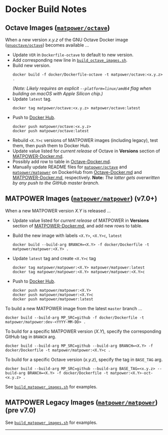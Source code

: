 Docker Build Notes
==================

Octave Images ([`matpower/octave`][1])
--------------------------------------

When a new version _x.y.z_ of the GNU Octave Docker image
([`gnuoctave/octave`][2]) becomes available ...
- Update `VER` in `Dockerfile-octave` to default to new version.
- Add corresponding new line in [`build_octave_images.sh`][3].
- Build new version.
  ```
  docker build -f docker/Dockerfile-octave -t matpower/octave:<x.y.z> .
  ```
  _(Note: Likely requires an explicit `--platform=linux/amd64` flag when
  building on macOS with Apple Silicon chip.)_
- Update `latest` tag.
  ```
  docker tag matpower/octave:<x.y.z> matpower/octave:latest
  ```
- Push to [Docker Hub][4].
  ```
  docker push matpower/octave:<x.y.z>
  docker push matpower/octave:latest
  ```
- Rebuild `<X.Y>c` versions of MATPOWER images (including legacy), test them,
  then push them to Docker Hub.
- Update value listed for _current release_ of Octave in **Versions** section
  of [MATPOWER-Docker.md][5].
- Possibly add row to table in [Octave-Docker.md][6].
- Manually update README files for [`matpower/octave`][1] and
  [`matpower/matpower`][7] on DockerHub from [Octave-Docker.md][6] and
  [MATPOWER-Docker.md][5], respectively.
  **Note:** _The latter gets overwritten by any push to the GitHub master
  branch._


MATPOWER Images ([`matpower/matpower`][7]) (v7.0+)
------------------------------------------------

When a new MATPOWER version _X.Y_ is released ...
- Update value listed for _current release_ of MATPOWER in **Versions** section
  of [MATPOWER-Docker.md][5], and add new rows to table.
- Build the new image with labels `<X.Y>`, `<X.Y>c`, `latest` 
  ```
  docker build --build-arg BRANCH=<X.Y> -f docker/Dockerfile -t matpower/matpower:<X.Y> .
  ```
- Update `latest` tag and create `<X.Y>c` tag
  ```
  docker tag matpower/matpower:<X.Y> matpower/matpower:latest
  docker tag matpower/matpower:<X.Y> matpower/matpower:<X.Y>c
  ```

- Push to [Docker Hub][4].
  ```
  docker push matpower/matpower:<X.Y>
  docker push matpower/matpower:<X.Y>c
  docker push matpower/matpower:latest
  ```
To build a new MATPOWER image from the latest `master` branch ...
```
docker build --build-arg MP_SRC=github -f docker/Dockerfile -t matpower/matpower:dev-<YYYY-MM-DD> .
```

To build for a specific MATPOWER version (_X.Y_), specify the corresponding GitHub tag
in `BRANCH` arg.
```
docker build --build-arg MP_SRC=github --build-arg BRANCH=<X.Y> -f docker/Dockerfile -t matpower/matpower:<X.Y>c .
```

To build for a specific Octave version (_x.y.z_), specify the tag in `BASE_TAG` arg.
```
docker build --build-arg MP_SRC=github --build-arg BASE_TAG=<x.y.z> --build-arg BRANCH=<X.Y> -f docker/Dockerfile -t matpower:<X.Y>-oct-<x.y.z> .
```

See [`build_matpower_images.sh`][8] for examples.

MATPOWER Legacy Images ([`matpower/matpower`][7]) (pre v7.0)
------------------------------------------------------------

See [`build_matpower_images.sh`][8] for examples.

---

[1]: https://hub.docker.com/r/matpower/octave
[2]: https://hub.docker.com/r/gnuoctave/octave
[3]: ./build_octave_images.sh
[4]: https://hub.docker.com
[5]: ./MATPOWER-Docker.md
[6]: ./Octave-Docker.md
[7]: https://hub.docker.com/r/matpower/matpower
[8]: ./build_matpower_images.sh
